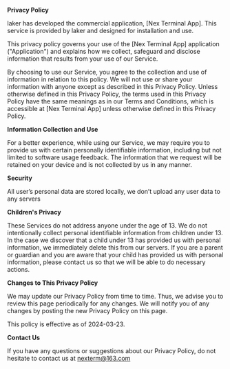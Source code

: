 **Privacy Policy**

laker has developed the commercial application, [Nex Terminal App]. This service is provided by laker and designed for installation and use.

This privacy policy governs your use of the [Nex Terminal App] application ("Application") and explains how we collect, safeguard and disclose information that results from your use of our Service.

By choosing to use our Service, you agree to the collection and use of information in relation to this policy. We will not use or share your information with anyone except as described in this Privacy Policy. Unless otherwise defined in this Privacy Policy, the terms used in this Privacy Policy have the same meanings as in our Terms and Conditions, which is accessible at [Nex Terminal App] unless otherwise defined in this Privacy Policy.

**Information Collection and Use**

For a better experience, while using our Service, we may require you to provide us with certain personally identifiable information, including but not limited to software usage feedback. The information that we request will be retained on your device and is not collected by us in any manner.

**Security**

All user’s personal data are stored locally, we don’t upload any user data to any servers

**Children's Privacy**

These Services do not address anyone under the age of 13. We do not intentionally collect personal identifiable information from children under 13. In the case we discover that a child under 13 has provided us with personal information, we immediately delete this from our servers. If you are a parent or guardian and you are aware that your child has provided us with personal information, please contact us so that we will be able to do necessary actions.

**Changes to This Privacy Policy**

We may update our Privacy Policy from time to time. Thus, we advise you to review this page periodically for any changes. We will notify you of any changes by posting the new Privacy Policy on this page.

This policy is effective as of 2024-03-23.

**Contact Us**

If you have any questions or suggestions about our Privacy Policy, do not hesitate to contact us at nexterm@163.com
